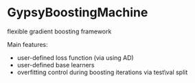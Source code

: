# GypsyBoostingMachine
flexible gradient boosting framework

Main features:

- user-defined loss function (via using AD)
- user-defined base learners
- overfitting control during boosting iterations via test\val split